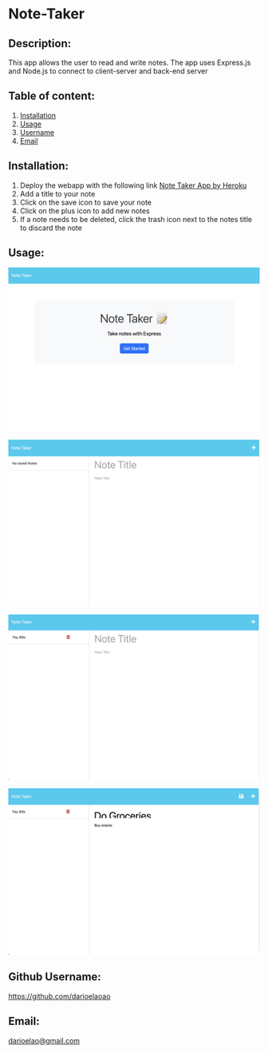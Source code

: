 # Note-Taker

## Description:
This app allows the user to read and write notes. The app uses Express.js and Node.js to connect to client-server and back-end server

## Table of content:
1. [Installation](#installation)
2. [Usage](#usage)
3. [Username](#username)
4. [Email](#email)

## Installation:
1. Deploy the webapp with the following link [Note Taker App by Heroku](https://secure-mesa-88019.herokuapp.com)
2. Add a title to your note 
3. Click on the save icon to save your note
4. Click on the plus icon to add new notes
5. If a note needs to be deleted, click the trash icon next to the notes title to discard the note


## Usage:
![First screenshot of the app homepage](./assets/screenshot1.png)

![screenshot of the notes page](./assets/Screenshot2.png)

![screenshot with note created](./assets/Screenshot3.png)

![final screenshot creating a new note](./assets/Screenshot4.png)


## Github Username:
  https://github.com/darioelaoao

## Email:
  darioelao@gmail.com